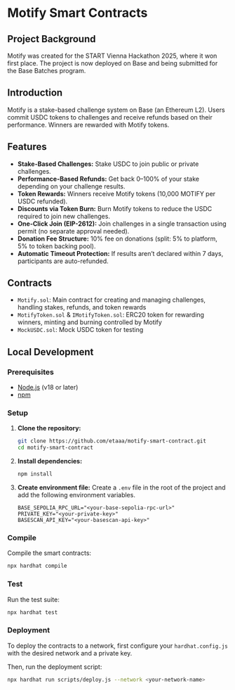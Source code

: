 # Motify Smart Contracts

## Project Background
Motify was created for the START Vienna Hackathon 2025, where it won first place. The project is now deployed on Base and being submitted for the Base Batches program.

## Introduction
Motify is a stake-based challenge system on Base (an Ethereum L2). Users commit USDC tokens to challenges and receive refunds based on their performance. Winners are rewarded with Motify tokens.

## Features

- **Stake-Based Challenges:** Stake USDC to join public or private challenges.
- **Performance-Based Refunds:** Get back 0–100% of your stake depending on your challenge results.
- **Token Rewards:** Winners receive Motify tokens (10,000 MOTIFY per USDC refunded).
- **Discounts via Token Burn:** Burn Motify tokens to reduce the USDC required to join new challenges.
- **One-Click Join (EIP-2612):** Join challenges in a single transaction using permit (no separate approval needed).
- **Donation Fee Structure:** 10% fee on donations (split: 5% to platform, 5% to token backing pool).
- **Automatic Timeout Protection:** If results aren’t declared within 7 days, participants are auto-refunded.

## Contracts
- `Motify.sol`: Main contract for creating and managing challenges, handling stakes, refunds, and token rewards
- `MotifyToken.sol` & `IMotifyToken.sol`: ERC20 token for rewarding winners, minting and burning controlled by Motify
- `MockUSDC.sol`: Mock USDC token for testing

## Local Development

### Prerequisites

- [Node.js](https://nodejs.org/en/) (v18 or later)
- [npm](https://www.npmjs.com/)

### Setup

1. **Clone the repository:**
   ```bash
   git clone https://github.com/etaaa/motify-smart-contract.git
   cd motify-smart-contract
   ```

2. **Install dependencies:**
   ```bash
   npm install
   ```

3. **Create environment file:**
   Create a `.env` file in the root of the project and add the following environment variables.
   ```
   BASE_SEPOLIA_RPC_URL="<your-base-sepolia-rpc-url>"
   PRIVATE_KEY="<your-private-key>"
   BASESCAN_API_KEY="<your-basescan-api-key>"
   ```

### Compile

Compile the smart contracts:
```bash
npx hardhat compile
```

### Test

Run the test suite:
```bash
npx hardhat test
```

### Deployment

To deploy the contracts to a network, first configure your `hardhat.config.js` with the desired network and a private key.

Then, run the deployment script:
```bash
npx hardhat run scripts/deploy.js --network <your-network-name>
```